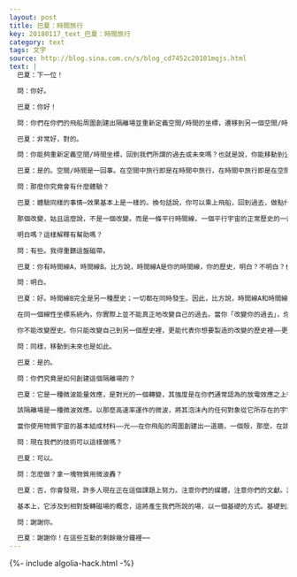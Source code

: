```yaml
---
layout: post
title: 巴夏：時間旅行
key: 20180117_text_巴夏：時間旅行
category: text
tags: 文字
source: http://blog.sina.com.cn/s/blog_cd7452c20101mqjs.html
text: |
  巴夏：下一位！

  問：你好。

  巴夏：你好！

  問：你們在你們的飛船周圍創建出隔離場並重新定義空間/時間的坐標，遷移到另一個空間/時間坐標，對不？

  巴夏：非常好，對的。

  問：你能夠重新定義空間/時間坐標，回到我們所謂的過去或未來嗎？也就是說，你能移動到公元15世紀的地球嗎？

  巴夏：是的。空間/時間是一回事。在空間中旅行即是在時間中旅行，在時間中旅行即是在空間中旅行，它是一回事。然而，即使是從表面的線性觀點來看，一切都仍然會各佔其位。任何可能會出現的改變，看起來似乎是發生在你所來自的那條時間線，實際上不是發生在該時間線上，而是發生在一條平行的時間線上。你明白嗎？

  問：那麼你究竟會有什麼體驗？

  巴夏：體驗同樣的事情⋯效果基本上是一樣的。換句話說，你可以乘上飛船，回到過去，做點什麼——如果你希望「改變過去」的話。然後，當你做出這樣的改變後，如果你回到你之前的那條完全相同的時間線，將不會有明顯的變化，因為那個改變，就其定義而言，不是在你的時間線上發生的，因為那個改變在你的時間線上不曾發生過。

  那個改變，姑且這麼說，不是一個改變。而是一條平行時間線，一個平行宇宙的正常歷史的一部分。所以，如果你想看到所謂的改變的效果，你必須去你做出改變的那條時間線的未來或是現在才能看到。

  明白嗎？這樣解釋有幫助嗎？

  問：有些。我得重聽這盤磁帶。

  巴夏：你有時間線A，時間線B。比方說，時間線A是你的時間線，你的歷史，明白？不明白？也許明白？

  問：明白。

  巴夏：好。時間線B完全是另一種歷史；一切都在同時發生。因此，比方說，時間線A和時間線B非常相似，非常地近似，所以，如果你——在你的時間線A上的這一點離開——回到所謂的過去，你實際上是進入了另一條時間線，並且成為了它的自然漸進歷史的一部分。

  在同一個線性坐標系統內，你實際上並不能真正地改變自己的過去。當你「改變你的過去」，你其實是換檔到了另一條包含該改變的時間線中，所以你才能在新的現在體驗到這個變化。

  你不能改變歷史。你只能改變自己到另一個歷史裡，更能代表你想要製造的改變的歷史裡——更準確地講。

  問：同樣，移動到未來也是如此。

  巴夏：是的。

  問：你們究竟是如何創建這個隔離場的？

  巴夏：它是一種微波能量效應，是對光的一個轉變，其強度是在你們通常認為的放電效應之上很多個量級。它通過多種設備被分散到船體的殼內，光的增強也是通過其他各種設備——其中之一，我們稱之為閃光矩陣——其中包含了許多不同的元素。

  該隔離場是一種微波效應。以那麼高速率運作的微波，將其泡沫內的任何對象從它所存在的宇宙中剝離。因為你，在某種意義上，的振動頻率趕上了——以一個高度濃縮的方式——光本身的速度，光速即是代表著物質維度的邊界。

  當你使用物質宇宙的基本組成材料——光——在你飛船的周圍創建出一道牆，一個殼，那麼，在該外殼之內的你，在宇宙中，就創建了一個泡沫，一個孔洞。明白嗎？你將光——萬事萬物的組成材料——重新定向，使其包圍著你，而不是穿過你。你現在所在之處是原始模板宇宙，它存在於一個完全不同的頻率，遠遠超出了光的頻率。因此，在這個宇宙中，你同時是所有的一切。所以，你可以去你想去的任何地點任何時間。

  問：現在我們的技術可以這樣做嗎？

  巴夏：可以。

  問：怎麼做？拿一塊物質用微波轟？

  巴夏：否，你會發現，許多人現在正在這個課題上努力。注意你們的媒體，注意你們的文獻。許多人已經開始進行探索和試驗，他們會公開發表許多這類的想法。

  基本上，它涉及到相對旋轉磁場的概念，這將產生我們所說的場，以一個基礎的方式。基礎到足以允許隔離的發生。更加複雜的控制將來自通過超導材料生成這些場。

  問：謝謝你。

  巴夏：謝謝你！在這些互動的剩餘幾分鐘裡⋯⋯
---
```


{%- include algolia-hack.html -%}
